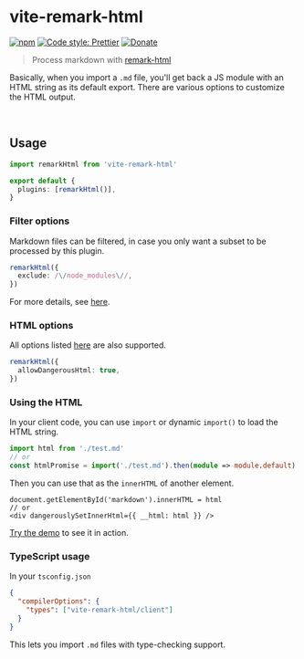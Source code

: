 # vite-remark-html

[![npm](https://img.shields.io/npm/v/vite-remark-html.svg)](https://www.npmjs.com/package/vite-remark-html)
[![Code style: Prettier](https://img.shields.io/badge/code_style-prettier-ff69b4.svg)](https://github.com/prettier/prettier)
[![Donate](https://img.shields.io/badge/Donate-PayPal-green.svg)](https://paypal.me/alecdotbiz)

> Process markdown with [remark-html](https://www.npmjs.com/package/remark-html)

Basically, when you import a `.md` file, you'll get back a JS module with an HTML string as its default export. There are various options to customize the HTML output.

&nbsp;

## Usage

```ts
import remarkHtml from 'vite-remark-html'

export default {
  plugins: [remarkHtml()],
}
```

### Filter options

Markdown files can be filtered, in case you only want a subset to be processed by this plugin.

```ts
remarkHtml({
  exclude: /\/node_modules\//,
})
```

For more details, see [here](https://github.com/rollup/plugins/tree/master/packages/pluginutils#include-and-exclude).

### HTML options

All options listed [here](https://github.com/syntax-tree/hast-util-to-html/tree/7.1.3#tohtmltree-options) are also supported.

```ts
remarkHtml({
  allowDangerousHtml: true,
})
```

### Using the HTML

In your client code, you can use `import` or dynamic `import()` to load the HTML string.

```ts
import html from './test.md'
// or
const htmlPromise = import('./test.md').then(module => module.default)
```

Then you can use that as the `innerHTML` of another element.

```tsx
document.getElementById('markdown').innerHTML = html
// or
<div dangerouslySetInnerHtml={{ __html: html }} />
```

[Try the demo](./demo) to see it in action.

### TypeScript usage

In your `tsconfig.json`

```json
{
  "compilerOptions": {
    "types": ["vite-remark-html/client"]
  }
}
```

This lets you import `.md` files with type-checking support.
